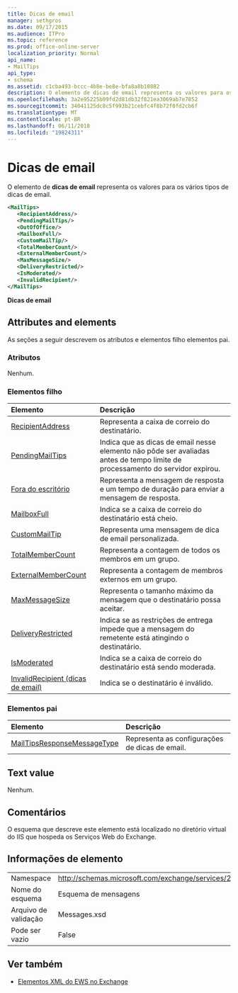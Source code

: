 ```yaml
---
title: Dicas de email
manager: sethgros
ms.date: 09/17/2015
ms.audience: ITPro
ms.topic: reference
ms.prod: office-online-server
localization_priority: Normal
api_name:
- MailTips
api_type:
- schema
ms.assetid: c1cba493-bccc-4b8e-be8e-bfa8a8b10882
description: O elemento de dicas de email representa os valores para os vários tipos de dicas de email.
ms.openlocfilehash: 3a2e95225b09fd2d81db32f821ea3069ab7e7852
ms.sourcegitcommit: 34041125dc8c5f993b21cebfc4f8b72f0fd2cb6f
ms.translationtype: MT
ms.contentlocale: pt-BR
ms.lasthandoff: 06/11/2018
ms.locfileid: "19824311"
---
```

# <a name="mailtips"></a>Dicas de email

O elemento de **dicas de email** representa os valores para os vários tipos de dicas de email. 
  
```XML
<MailTips>
   <RecipientAddress/>
   <PendingMailTips/>
   <OutOfOffice/>
   <MailboxFull/>
   <CustomMailTip/>
   <TotalMemberCount/>
   <ExternalMemberCount/>
   <MaxMessageSize/>
   <DeliveryRestricted/>
   <IsModerated/>
   <InvalidRecipient/>
</MailTips>
```

 **Dicas de email**
## <a name="attributes-and-elements"></a>Attributes and elements

As seções a seguir descrevem os atributos e elementos filho elementos pai.
  
### <a name="attributes"></a>Atributos

Nenhum.
  
### <a name="child-elements"></a>Elementos filho

|**Elemento**|**Descrição**|
|:-----|:-----|
|[RecipientAddress](recipientaddress.md) <br/> |Representa a caixa de correio do destinatário.  <br/> |
|[PendingMailTips](pendingmailtips.md) <br/> |Indica que as dicas de email nesse elemento não pôde ser avaliadas antes de tempo limite de processamento do servidor expirou.  <br/> |
|[Fora do escritório](outofoffice.md) <br/> |Representa a mensagem de resposta e um tempo de duração para enviar a mensagem de resposta.  <br/> |
|[MailboxFull](mailboxfull.md) <br/> |Indica se a caixa de correio do destinatário está cheio.  <br/> |
|[CustomMailTip](custommailtip.md) <br/> |Representa uma mensagem de dica de email personalizada.  <br/> |
|[TotalMemberCount](totalmembercount.md) <br/> |Representa a contagem de todos os membros em um grupo.  <br/> |
|[ExternalMemberCount](externalmembercount.md) <br/> |Representa a contagem de membros externos em um grupo.  <br/> |
|[MaxMessageSize](maxmessagesize.md) <br/> |Representa o tamanho máximo da mensagem que o destinatário possa aceitar.  <br/> |
|[DeliveryRestricted](deliveryrestricted.md) <br/> |Indica se as restrições de entrega impede que a mensagem do remetente está atingindo o destinatário.  <br/> |
|[IsModerated](ismoderated.md) <br/> |Indica se a caixa de correio do destinatário está sendo moderada.  <br/> |
|[InvalidRecipient (dicas de email)](invalidrecipient-mailtips.md) <br/> |Indica se o destinatário é inválido.  <br/> |
   
### <a name="parent-elements"></a>Elementos pai

|**Elemento**|**Descrição**|
|:-----|:-----|
|[MailTipsResponseMessageType](mailtipsresponsemessagetype.md) <br/> |Representa as configurações de dicas de email.  <br/> |
   
## <a name="text-value"></a>Text value

Nenhum.
  
## <a name="remarks"></a>Comentários

O esquema que descreve este elemento está localizado no diretório virtual do IIS que hospeda os Serviços Web do Exchange.
  
## <a name="element-information"></a>Informações de elemento

|||
|:-----|:-----|
|Namespace  <br/> |http://schemas.microsoft.com/exchange/services/2006/messages  <br/> |
|Nome do esquema  <br/> |Esquema de mensagens  <br/> |
|Arquivo de validação  <br/> |Messages.xsd  <br/> |
|Pode ser vazio  <br/> |False  <br/> |
   
## <a name="see-also"></a>Ver também



- [Elementos XML do EWS no Exchange](ews-xml-elements-in-exchange.md)

